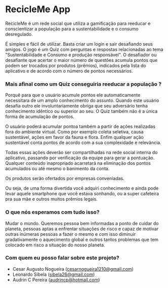 # RecicleMe App #

RecicleMe é um rede social que utiliza a gamificação para reeducar e conscientizar a população para a sustentabilidade e o consumo desregulado.

É simples e fácil de utilizar. Basta criar um login e sair desafiando seus amigos. O jogo é um Quiz com perguntas e respostas relacionadas ao tema "Sustentabilidade e Consumo e produção responsável". O desafiador ou desafiante que acertar o maior número de questões acumula pontos que podem ser trocados por produtos (prêmios), indicados pela lista do aplicativo e de acordo com o número de pontos necessários.

### Mais afinal como um Quiz conseguiria reeducar a população ? ###

Porquê para que o usuário acumule pontos ele automaticamente necessitara de um amplo conhecimento do assunto. Quando este usuário desafia outro ele involuntariamente obriga que seu adversário tenha conhecimento idêntico ou superior ao seu.  O Quiz também não é a única forma de acumulação de pontos. 

O usuário poderá acumular pontoa também a partir de ações realizadas fora do ambiente virtual. Como por exemplo coleta seletiva, causa sustentável, ações em favor da fauna e flora. Enfim qualquer ação sustentável conta pontos de acordo com a sua complexidade e relevância.

Todas essas ações deverão ser compartilhadas  na rede social interna do aplicativo, passando por verificação da equipe para gerar a pontuação. Qualquer conteúdo inapropriado acarretará na eliminação dos pontos acumulados ou até mesmo o banimento da conta.

Os produtos serão ofertados por empresas conveniadas.

Ou seja, de uma forma divertida você adquiri conhecimento e ainda pode levar aquele smartphone que você estava sonhando, ou a super cafeteira pra sua mãe e outros muitos prêmios legais.

### O que nós esperamos com tudo isso? ###

Mudar o mundo. Queremos pessoa bem informadas a ponto de cuidar do planeta, pessoas aptas a enfrentar situações de risco e capaz de motivar outras inúmeras pessoas a fazer o mesmo e com isso diminuir gradativamente o aquecimento global e outros tantos problemas que tem colocado em risco a situação do nosso planeta.

### Com quem eu posso falar sobre este projeto? ###

* Cesar Augusto Nogueira (cesarnogueira1210@gmail.com)
* Leonardo Sibela (sibela26@gmail.com)
* Audrin C Pereira (audrincp@hotmail.com)

